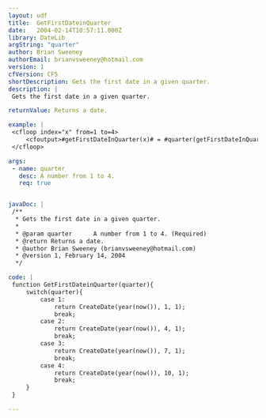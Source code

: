 ```yaml
---
layout: udf
title:  GetFirstDateinQuarter
date:   2004-02-14T10:57:11.000Z
library: DateLib
argString: "quarter"
author: Brian Sweeney
authorEmail: brianvsweeney@hotmail.com
version: 1
cfVersion: CF5
shortDescription: Gets the first date in a given quarter.
description: |
 Gets the first date in a given quarter.

returnValue: Returns a date.

example: |
 <cfloop index="x" from=1 to=4>
     <cfoutput>#getFirstDateInQuarter(x)# = #quarter(getFirstDateInQuarter(x))#<br></cfoutput>
 </cfloop>

args:
 - name: quarter
   desc: A number from 1 to 4.
   req: true


javaDoc: |
 /**
  * Gets the first date in a given quarter.
  * 
  * @param quarter      A number from 1 to 4. (Required)
  * @return Returns a date. 
  * @author Brian Sweeney (brianvsweeney@hotmail.com) 
  * @version 1, February 14, 2004 
  */

code: |
 function GetFirstDateinQuarter(quarter){
     switch(quarter){
         case 1:
             return CreateDate(year(now()), 1, 1);
             break;
         case 2:
             return CreateDate(year(now()), 4, 1);
             break;
         case 3:
             return CreateDate(year(now()), 7, 1);
             break;
         case 4:
             return CreateDate(year(now()), 10, 1);
             break;
     }
 }

---
```


